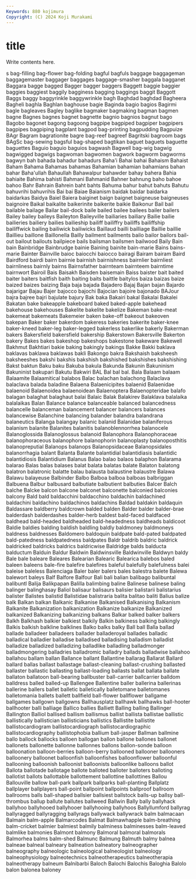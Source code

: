 ```yaml
---
Keywords: 880 kojimura
Copyright: (C) 2024 Koji Murakami
---
```


# title

Write contents here.



s bag-filling bag-flower bag-folding bagful bagfuls baggage baggageman baggagemaster baggager
baggages baggage-smasher baggala bagganet Baggara bagge bagged Bagger bagger baggers
Baggett baggie baggier baggies baggiest baggily bagginess bagging baggings baggit
Baggott Baggs baggy baggyrinkle baggywrinkle bagh Baghdad baghdad Bagheera Bagheli
baghla Baghlan baghouse bagie Baginda bagio bagios Bagirmi bagle bagleaves
Bagley baglike bagmaker bagmaking bagman bagmen bagne Bagnes bagnes bagnet
bagnette bagnio bagnios bagnut bago Bagobo bagonet bagong bagoong bagpipe
bagpiped bagpiper bagpipers bagpipes bagpiping bagplant bagpod bag-printing bagpudding Bagpuize
BAgr Bagram bagrationite bagre bag-reef bagreef Bagritski bagroom bags BAgSc
bag-sewing bagsful bag-shaped bagtikan baguet baguets baguette baguettes Baguio baguio
baguios bagwash Bagwell bag-wig bagwig bagwigged bagwigs bagwoman bagwomen bagwork
bagworm bagworms bagwyn bah bahada bahadur bahadurs Baha'i Bahai bahai
Bahaism Bahaist Baham Bahama Bahamas bahamas Bahamian bahamian bahamians bahan
bahar Baha'ullah Bahaullah Bahawalpur bahawder bahay bahera Bahia bahiaite Bahima
bahisti Bahmani Bahmanid Bahner bahnung baho bahoe bahoo Bahr Bahrain
Bahrein baht bahts Bahuma bahur bahut bahuts Bahutu bahuvrihi bahuvrihis
Bai bai Baiae Baianism baidak baidar baidarka baidarkas Baidya Baiel
Baiera baiginet baign baignet baigneuse baigneuses baignoire Baikal baikalite baikerinite
baikerite baikie Baikonur Bail bail bailable bailage Bailar bail-dock baile
bailed bailee bailees bailer bailers Bailey bailey baileys Baileyton Baileyville
bailiaries bailiary Bailie bailie bailieries bailiery bailies bailieship bailiff bailiffry
bailiffs bailiffship bailiffwick bailing bailiwick bailiwicks Baillaud bailli bailliage Baillie
baillie Baillieu baillone Baillonella Bailly bailment bailments bailo bailor bailors
bail-out bailout bailouts bailpiece bails bailsman bailsmen bailwood Baily Bain
bain Bainbridge Bainbrudge bainie Baining bainite bain-marie Bains bains-marie Bainter
Bainville baioc baiocchi baiocco bairagi Bairam bairam Baird Bairdford bairdi
bairn bairnie bairnish bairnishness bairnlier bairnliest bairnliness bairnly bairns Bairnsfather
bairnteam bairnteem bairntime bairnwort Bairoil Bais Baisakh Baisden baisemain Baiss
baister bait baited baiter baiters baitfish baith baiting baits baittle
baitylos baiza baizas baize baized baizes baizing Baja baja bajada
Bajadero Bajaj Bajan bajan Bajardo bajarigar Bajau Bajer bajocco bajochi
Bajocian bajoire bajonado BAJour bajra bajree bajri bajulate bajury Bak
baka Bakairi bakal Bakalai Bakalei Bakatan bake bakeapple bakeboard baked
baked-apple bakehead bakehouse bakehouses Bakelite bakelite bakelize Bakeman bake-meat bakemeat
bakemeats Bakemeier baken bake-off bakeout bakeoven bakepan Baker baker bakerdom
bakeress bakeries bakerite baker-knee baker-kneed baker-leg baker-legged bakerless bakerlike bakerly
Bakerman bakers Bakersfield bakersfield bakership Bakerstown Bakersville Bakerton bakery Bakes
bakes bakeshop bakeshops bakestone bakeware Bakewell Bakhmut Bakhtiari bakie baking
bakingly bakings Bakke Bakki baklava baklavas baklawa baklawas bakli Bakongo
bakra Bakshaish baksheesh baksheeshes bakshi bakshis bakshish bakshished bakshishes bakshishing
Bakst baktun Baku baku Bakuba bakula Bakunda Bakunin Bakuninism Bakuninist
bakupari Bakutu Bakwiri BAL Bal bal bal. Bala Balaam balaam
Balaamite Balaamitical balabos Balac balachan balachong Balaclava balaclava balada baladine
Balaena Balaenicipites balaenid Balaenidae balaenoid Balaenoidea balaenoidean Balaenoptera Balaenopteridae balafo
balagan balaghat balaghaut balai Balaic Balak Balakirev Balaklava balalaika balalaikas
Balan Balance balance balanceable balanced balancedness balancelle balanceman balancement balancer
balancers balances balancewise Balanchine balancing balander balandra balandrana balaneutics Balanga
balangay balanic balanid Balanidae balaniferous balanism balanite Balanites balanitis balanoblennorrhea
balanocele Balanoglossida Balanoglossus balanoid Balanophora Balanophoraceae balanophoraceous balanophore balanophorin balanoplasty
balanoposthitis balanopreputial Balanops balanops Balanopsidaceae Balanopsidales balanorrhagia balant Balanta Balante
balantidial balantidiasis balantidic balantidiosis Balantidium Balanus Balao balao balaos balaphon
Balarama balarao Balas balas balases balat balata balatas balate Balaton
balatong balatron balatronic balatte balau balausta balaustine balaustre Balawa Balawu
balayeuse Balbinder Balbo Balboa balboa balboas balbriggan Balbuena Balbur balbusard
balbutiate balbutient balbuties Balcer Balch balche Balcke balcon balcone balconet
balconette balconied balconies balcony Bald bald baldacchini baldacchino baldachin baldachined
baldachini baldachino baldachinos baldachins Baldad baldakin baldaquin Baldassare baldberry baldcrown
balded balden Balder balder balder-brae balderdash balderdashes balder-herb baldest bald-faced
baldfaced baldhead bald-headed baldheaded bald-headedness baldheads baldicoot Baldie baldies balding
baldish baldling baldly baldmoney baldmoneys baldness baldnesses Baldomero baldoquin baldpate
bald-pated baldpated bald-patedness baldpatedness baldpates Baldr baldrib baldric baldrick baldricked
baldricks baldrics baldricwise Baldridge balds balducta balductum Balduin Baldur Baldwin
Baldwinsville Baldwinville Baldwyn baldy Bale bale baleare Baleares Balearian Balearic
Balearica balebos baled baleen baleens bale-fire balefire balefires baleful balefully
balefulness balei baleise baleless Balenciaga Baler baler balers bales balestra
balete Balewa balewort baleys Balf Balfore Balfour Bali bali balian
balibago balibuntal balibuntl Balija Balikpapan Balilla balimbing baline Balinese balinese
baling balinger balinghasay Baliol balisaur balisaurs balisier balistarii balistarius balister
Balistes balistid Balistidae balistraria balita balitao baliti Balius balize balk
Balkan balkan Balkanic Balkanise Balkanised Balkanising Balkanism Balkanite Balkanization balkanization
Balkanize balkanize Balkanized balkanized Balkanizing balkanizing balkans Balkar balked balker
balkers Balkh Balkhash balkier balkiest balkily Balkin balkiness balking balkingly
Balkis balkish balkline balklines Balko balks balky Ball ball Balla
ballad ballade balladeer balladeers ballader balladeroyal ballades balladic balladical balladier
balladise balladised balladising balladism balladist balladize balladized balladizing balladlike balladling
balladmonger balladmongering balladries balladromic balladry ballads balladwise ballahoo ballahou ballam
ballan Ballance ballant Ballantine ballarag Ballarat Ballard ballard ballas ballast
ballastage ballast-cleaning ballast-crushing ballasted ballaster ballastic ballasting ballast-loading ballasts ballat
ballata ballate ballaton ballatoon ball-bearing ballbuster ball-carrier ballcarrier balldom balldress
balled balled-up Ballengee Ballentine baller ballerina ballerinas ballerine ballers ballet
balletic balletically balletomane balletomanes balletomania ballets ballett ballfield ball-flower ballflower
ballgame ballgames ballgown ballgowns Ballhausplatz ballhawk ballhawks ball-hooter ballhooter balli
balliage Ballico ballies Balliett Balling balling Ballinger Ballington Balliol ballised
ballism ballismus ballist ballista ballistae ballistic ballistically ballistician ballisticians ballistics
Ballistite ballistite ballistocardiogram ballistocardiograph ballistocardiographic ballistocardiography ballistophobia ballium ball-jasper Ballman
ballmine ballo ballock ballocks balloen ballogan ballon ballone ballones ballonet
ballonets ballonette ballonne ballonnes ballons ballon-sonde balloon balloonation balloon-berries balloon-berry
ballooned ballooner ballooners balloonery balloonet balloonfish balloonfishes balloonflower balloonful ballooning
balloonish balloonist balloonists balloonlike balloons ballot Ballota ballotade ballotage ballote
balloted balloter balloters balloting ballotist ballots ballottable ballottement ballottine ballottines
Ballou Ballouville ballow ball-park ballpark ballparks ball-planting Ballplatz ballplayer ballplayers
ball-point ballpoint ballpoints ballproof ballroom ballrooms balls ball-shaped ballsier ballsiest
ballstock balls-up ballsy ball-thrombus ballup ballute ballutes ballweed Ballwin Bally
bally ballyhack ballyhoo ballyhooed ballyhooer ballyhooing ballyhoos Ballyllumford ballyrag ballyragged
ballyragging ballyrags ballywack ballywrack balm balmacaan Balmain balm-apple Balmarcodes Balmat
Balmawhapple balm-breathing balm-cricket balmier balmiest balmily balminess balminesses balm-leaved balmlike
balmonies Balmont balmony Balmoral balmoral balmorals Balmorhea balms balm-shed Balmunc
Balmung Balmuth balmy balnea balneae balneal balneary balneation balneatory balneographer
balneography balneologic balneological balneologist balneology balneophysiology balneotechnics balneotherapeutics balneotherapia balneotherapy
balneum Balnibarbi Baloch Balochi Balochis Baloghia Balolo balon balonea baloney
